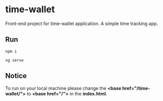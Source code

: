 # time-wallet
Front-end project for time-wallet application. A simple time tracking app.
## Run
```npm i```  

```ng serve```

## Notice
To run on your local machine please change the 
**\<base href="/time-wallet/">** to **\<base href="/">** in the
**index.html**.
